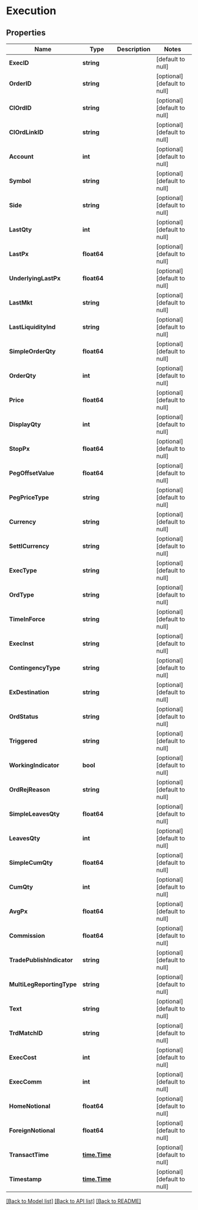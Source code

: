 # Execution

## Properties
Name | Type | Description | Notes
------------ | ------------- | ------------- | -------------
**ExecID** | **string** |  | [default to null]
**OrderID** | **string** |  | [optional] [default to null]
**ClOrdID** | **string** |  | [optional] [default to null]
**ClOrdLinkID** | **string** |  | [optional] [default to null]
**Account** | **int** |  | [optional] [default to null]
**Symbol** | **string** |  | [optional] [default to null]
**Side** | **string** |  | [optional] [default to null]
**LastQty** | **int** |  | [optional] [default to null]
**LastPx** | **float64** |  | [optional] [default to null]
**UnderlyingLastPx** | **float64** |  | [optional] [default to null]
**LastMkt** | **string** |  | [optional] [default to null]
**LastLiquidityInd** | **string** |  | [optional] [default to null]
**SimpleOrderQty** | **float64** |  | [optional] [default to null]
**OrderQty** | **int** |  | [optional] [default to null]
**Price** | **float64** |  | [optional] [default to null]
**DisplayQty** | **int** |  | [optional] [default to null]
**StopPx** | **float64** |  | [optional] [default to null]
**PegOffsetValue** | **float64** |  | [optional] [default to null]
**PegPriceType** | **string** |  | [optional] [default to null]
**Currency** | **string** |  | [optional] [default to null]
**SettlCurrency** | **string** |  | [optional] [default to null]
**ExecType** | **string** |  | [optional] [default to null]
**OrdType** | **string** |  | [optional] [default to null]
**TimeInForce** | **string** |  | [optional] [default to null]
**ExecInst** | **string** |  | [optional] [default to null]
**ContingencyType** | **string** |  | [optional] [default to null]
**ExDestination** | **string** |  | [optional] [default to null]
**OrdStatus** | **string** |  | [optional] [default to null]
**Triggered** | **string** |  | [optional] [default to null]
**WorkingIndicator** | **bool** |  | [optional] [default to null]
**OrdRejReason** | **string** |  | [optional] [default to null]
**SimpleLeavesQty** | **float64** |  | [optional] [default to null]
**LeavesQty** | **int** |  | [optional] [default to null]
**SimpleCumQty** | **float64** |  | [optional] [default to null]
**CumQty** | **int** |  | [optional] [default to null]
**AvgPx** | **float64** |  | [optional] [default to null]
**Commission** | **float64** |  | [optional] [default to null]
**TradePublishIndicator** | **string** |  | [optional] [default to null]
**MultiLegReportingType** | **string** |  | [optional] [default to null]
**Text** | **string** |  | [optional] [default to null]
**TrdMatchID** | **string** |  | [optional] [default to null]
**ExecCost** | **int** |  | [optional] [default to null]
**ExecComm** | **int** |  | [optional] [default to null]
**HomeNotional** | **float64** |  | [optional] [default to null]
**ForeignNotional** | **float64** |  | [optional] [default to null]
**TransactTime** | [**time.Time**](time.Time.md) |  | [optional] [default to null]
**Timestamp** | [**time.Time**](time.Time.md) |  | [optional] [default to null]

[[Back to Model list]](../README.md#documentation-for-models) [[Back to API list]](../README.md#documentation-for-api-endpoints) [[Back to README]](../README.md)


